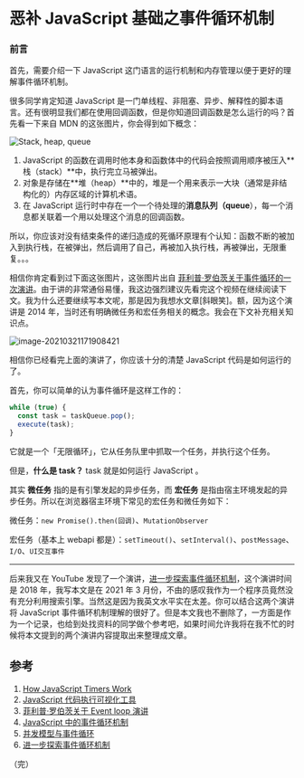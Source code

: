 # 恶补 JavaScript 基础之事件循环机制

### 前言

首先，需要介绍一下 JavaScript 这门语言的运行机制和内存管理以便于更好的理解事件循环机制。

很多同学肯定知道 JavaScript 是一门单线程、非阻塞、异步、解释性的脚本语言。还有很明显我们都在使用回调函数，但是你知道回调函数是怎么运行的吗？首先看一下来自 MDN 的这张图片，你会得到如下概念：

![Stack, heap, queue](https://developer.mozilla.org/en-US/docs/Web/JavaScript/EventLoop/the_javascript_runtime_environment_example.svg)

1. JavaScript 的函数在调用时他本身和函数体中的代码会按照调用顺序被压入**栈（stack）**中，执行完立马被弹出。
2. 对象是存储在**堆（heap）**中的，堆是一个用来表示一大块（通常是非结构化的）内存区域的计算机术语。
3. 在 JavaScript 运行时中存在一个一个待处理的**消息队列（queue**），每一个消息都关联着一个用以处理这个消息的回调函数。

所以，你应该对没有结束条件的递归造成的死循环原理有个认知：函数不断的被加入到执行栈，在被弹出，然后调用了自己，再被加入执行栈，再被弹出，无限重复。。。

相信你肯定看到过下面这张图片，这张图片出自 [菲利普·罗伯茨关于事件循环的一次演讲](https://www.youtube.com/watch?v=8aGhZQkoFbQ)。由于讲的非常通俗易懂，我这边强烈建议先看完这个视频在继续阅读下文。我为什么还要继续写本文呢，那是因为我想水文章[斜眼笑]。额，因为这个演讲是 2014 年，当时还有明确微任务和宏任务相关的概念。我会在下文补充相关知识点。

![image-20210321171908421](https://lib.sixtyden.com/20210410211413_image-20210321171908421.png)

相信你已经看完上面的演讲了，你应该十分的清楚 JavaScript 代码是如何运行的了。

首先，你可以简单的认为事件循环是这样工作的：

```javascript
while (true) {
  const task = taskQueue.pop();
  execute(task);
}
```

它就是一个「无限循环」，它从任务队里中抓取一个任务，并执行这个任务。

但是，**什么是 task？** task 就是如何运行 JavaScript 。

其实 **微任务** 指的是有引擎发起的异步任务，而 **宏任务** 是指由宿主环境发起的异步任务。所以在浏览器宿主环境下常见的宏任务和微任务如下：

微任务：`new Promise().then(回调)`、`MutationObserver`

宏任务（基本上 webapi 都是）：`setTimeout()`、`setInterval()`、`postMessage`、`I/O`、`UI交互事件`

---

后来我又在 YouTube 发现了一个演讲，[进一步探索事件循环机制](https://www.youtube.com/watch?v=u1kqx6AenYw)，这个演讲时间是 2018 年，我写本文是在 2021 年 3 月份，不由的感叹我作为一个程序员竟然没有充分利用搜索引擎。当然这是因为我英文水平实在太差。你可以结合这两个演讲将 JavaScript 事件循环机制理解的很好了。但是本文我也不删除了，一方面是作为一个记录，也给到处找资料的同学做个参考吧，如果时间允许我将在我不忙的时候将本文提到的两个演讲内容提取出来整理成文章。

## 参考

1. [How JavaScript Timers Work](https://johnresig.com/blog/how-javascript-timers-work/)
2. [JavaScript 代码执行可视化工具](http://latentflip.com/loupe)
3. [菲利普·罗伯茨关于 Event loop 演讲](https://www.youtube.com/watch?v=8aGhZQkoFbQ)
4. [JavaScript 中的事件循环机制](https://segmentfault.com/a/1190000022805523)
5. [并发模型与事件循环](https://developer.mozilla.org/zh-CN/docs/Web/JavaScript/EventLoop)
6. [进一步探索事件循环机制](https://www.youtube.com/watch?v=u1kqx6AenYw)

（完）
